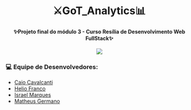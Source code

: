 <h1 align="center">⚔GoT_Analytics📊</h1>
<h4 align="center">✨Projeto final do módulo 3 - Curso Resília de Desenvolvimento Web FullStack✨</h4>
<div align="center">
<img src="https://upload.wikimedia.org/wikipedia/pt/a/a0/GameofThrones.png">
</div>
<h3> 💻 Equipe de Desenvolvedores:</h3>

- <a href = "https://www.linkedin.com/in/caio-cavalcanti-17b50b13a/"> Caio Cavalcanti </a>
- <a href = "https://www.linkedin.com/in/dev-heliofranco/"> Helio Franco </a>
- <a href = "https://www.linkedin.com/in/israel-marques-375017158/"> Israel Marques </a>
- <a href = "https://www.linkedin.com/in/matheusgermanodesouza/"> Matheus Germano </a>

